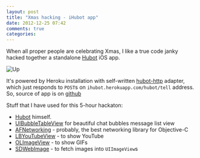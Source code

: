```yaml
---
layout: post
title: "Xmas hacking - iHubot app"
date: 2012-12-25 07:42
comments: true
categories: 
---
```


When all proper people are celebrating Xmas, I like a true code janky hacked together a standalone [Hubot](http://hubot.github.com) iOS app. 

<img src="http://darvin.github.com/iHubot/images/screen1-big.png" class="post" alt="Up" />

It's powered by Heroku installation with self-written [hubot-http](https://github.com/darvin/hubot-http) adapter, which just responds to `POST`s on `ihubot.herokuapp.com/hubot/tell` address. So, source of app is on [github](https://github.com/darvin/iHubot)



Stuff that I have used for this 5-hour hackaton:

<!-- more -->
 * [Hubot](http://hubot.github.com) himself. 
 * [UIBubbleTableView](http://alexbarinov.github.com/UIBubbleTableView/) for beautiful chat bubbles message list view
 * [AFNetworking](http://afnetworking.com) - probably, the best networking library for Objective-C
 * [LBYouTubeView](https://github.com/larcus94/LBYouTubeView) - to show YouTube
 * [OLImageView](https://github.com/ondalabs/OLImageView) - to show GIFs
 * [SDWebImage](https://github.com/rs/SDWebImage) - to fetch images into `UIImageView`s


